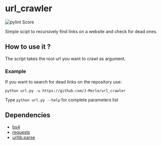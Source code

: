 # url_crawler

![pylint Score](https://mperlet.github.io/pybadge/badges/9.81.svg)

Simple scipt to recursively find links on a website and check for dead ones.

## How to use it ?
The script takes the root url you want to crawl as argument.

### Example

If you want to search for dead links on the repository use:

`python url.py -u https://github.com/J-Merle/url_crawler`

Type `python url.py --help` for complete parameters list

## Dependencies
- [bs4](https://pypi.python.org/pypi/beautifulsoup4/4.3.2 "bs4")
- [requests](https://pypi.python.org/pypi/requests "requests")
- [urllib.parse](https://docs.python.org/3/library/urllib.parse.html "urllib.parse")
